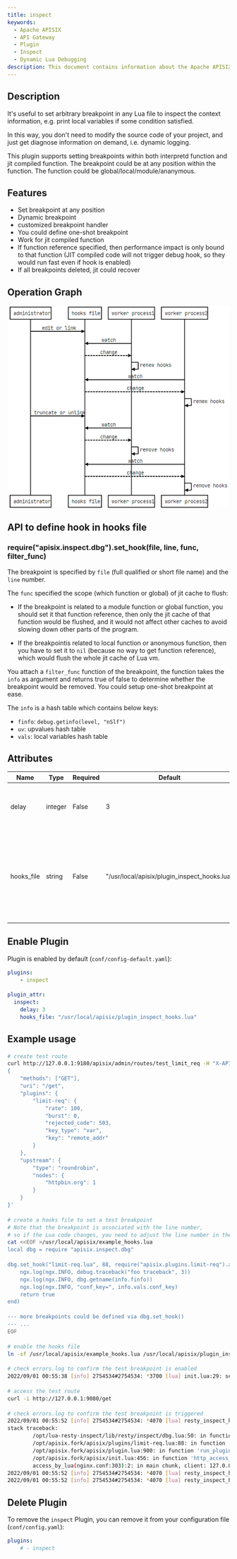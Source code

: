 ```yaml
---
title: inspect
keywords:
  - Apache APISIX
  - API Gateway
  - Plugin
  - Inspect
  - Dynamic Lua Debugging
description: This document contains information about the Apache APISIX inspect Plugin.
---
```


<!--
#
# Licensed to the Apache Software Foundation (ASF) under one or more
# contributor license agreements.  See the NOTICE file distributed with
# this work for additional information regarding copyright ownership.
# The ASF licenses this file to You under the Apache License, Version 2.0
# (the "License"); you may not use this file except in compliance with
# the License.  You may obtain a copy of the License at
#
#     http://www.apache.org/licenses/LICENSE-2.0
#
# Unless required by applicable law or agreed to in writing, software
# distributed under the License is distributed on an "AS IS" BASIS,
# WITHOUT WARRANTIES OR CONDITIONS OF ANY KIND, either express or implied.
# See the License for the specific language governing permissions and
# limitations under the License.
#
-->

## Description

It's useful to set arbitrary breakpoint in any Lua file to inspect the context information,
e.g. print local variables if some condition satisfied.

In this way, you don't need to modify the source code of your project, and just get diagnose information
on demand, i.e. dynamic logging.

This plugin supports setting breakpoints within both interpretd function and jit compiled function.
The breakpoint could be at any position within the function. The function could be global/local/module/ananymous.

## Features

* Set breakpoint at any position
* Dynamic breakpoint
* customized breakpoint handler
* You could define one-shot breakpoint
* Work for jit compiled function
* If function reference specified, then performance impact is only bound to that function (JIT compiled code will not trigger debug hook, so they would run fast even if hook is enabled)
* If all breakpoints deleted, jit could recover

## Operation Graph

![Operation Graph](https://raw.githubusercontent.com/apache/apisix/master/docs/assets/images/plugin/inspect.png)

## API to define hook in hooks file

### require("apisix.inspect.dbg").set_hook(file, line, func, filter_func)

The breakpoint is specified by `file` (full qualified or short file name) and the `line` number.

The `func` specified the scope (which function or global) of jit cache to flush:

* If the breakpoint is related to a module function or
global function, you should set it that function reference, then only the jit cache of that function would
be flushed, and it would not affect other caches to avoid slowing down other parts of the program.

* If the breakpointis related to local function or anonymous function,
then you have to set it to `nil` (because no way to get function reference), which would flush the whole jit cache of Lua vm.

You attach a `filter_func` function of the breakpoint, the function takes the `info` as argument and returns
true of false to determine whether the breakpoint would be removed. You could setup one-shot breakpoint
at ease.

The `info` is a hash table which contains below keys:

* `finfo`: `debug.getinfo(level, "nSlf")`
* `uv`: upvalues hash table
* `vals`: local variables hash table

## Attributes

| Name               | Type    | Required | Default | Description                                                                                    |
|--------------------|---------|----------|---------|------------------------------------------------------------------------------------------------|
| delay           | integer | False     | 3 | Time in seconds specifying how often to check the hooks file.                                       |
| hooks_file           | string | False     | "/usr/local/apisix/plugin_inspect_hooks.lua"  | Lua file to define hooks, which could be a link file. Ensure only administrator could write this file, otherwise it may be a security risk. |

## Enable Plugin

Plugin is enabled by default (`conf/config-default.yaml`):

```yaml title="conf/config-default.yaml"
plugins:
    - inspect

plugin_attr:
  inspect:
    delay: 3
    hooks_file: "/usr/local/apisix/plugin_inspect_hooks.lua"
```

## Example usage

```bash
# create test route
curl http://127.0.0.1:9180/apisix/admin/routes/test_limit_req -H "X-API-KEY: $admin_key" -X PUT -d '
{
    "methods": ["GET"],
    "uri": "/get",
    "plugins": {
        "limit-req": {
            "rate": 100,
            "burst": 0,
            "rejected_code": 503,
            "key_type": "var",
            "key": "remote_addr"
        }
    },
    "upstream": {
        "type": "roundrobin",
        "nodes": {
            "httpbin.org": 1
        }
    }
}'

# create a hooks file to set a test breakpoint
# Note that the breakpoint is associated with the line number,
# so if the Lua code changes, you need to adjust the line number in the hooks file
cat <<EOF >/usr/local/apisix/example_hooks.lua
local dbg = require "apisix.inspect.dbg"

dbg.set_hook("limit-req.lua", 88, require("apisix.plugins.limit-req").access, function(info)
    ngx.log(ngx.INFO, debug.traceback("foo traceback", 3))
    ngx.log(ngx.INFO, dbg.getname(info.finfo))
    ngx.log(ngx.INFO, "conf_key=", info.vals.conf_key)
    return true
end)

--- more breakpoints could be defined via dbg.set_hook()
--- ...
EOF

# enable the hooks file
ln -sf /usr/local/apisix/example_hooks.lua /usr/local/apisix/plugin_inspect_hooks.lua

# check errors.log to confirm the test breakpoint is enabled
2022/09/01 00:55:38 [info] 2754534#2754534: *3700 [lua] init.lua:29: setup_hooks(): set hooks: err=nil, hooks=["limit-req.lua#88"], context: ngx.timer

# access the test route
curl -i http://127.0.0.1:9080/get

# check errors.log to confirm the test breakpoint is triggered
2022/09/01 00:55:52 [info] 2754534#2754534: *4070 [lua] resty_inspect_hooks.lua:4: foo traceback
stack traceback:
        /opt/lua-resty-inspect/lib/resty/inspect/dbg.lua:50: in function </opt/lua-resty-inspect/lib/resty/inspect/dbg.lua:17>
        /opt/apisix.fork/apisix/plugins/limit-req.lua:88: in function 'phase_func'
        /opt/apisix.fork/apisix/plugin.lua:900: in function 'run_plugin'
        /opt/apisix.fork/apisix/init.lua:456: in function 'http_access_phase'
        access_by_lua(nginx.conf:303):2: in main chunk, client: 127.0.0.1, server: _, request: "GET /get HTTP/1.1", host: "127.0.0.1:9080"
2022/09/01 00:55:52 [info] 2754534#2754534: *4070 [lua] resty_inspect_hooks.lua:5: /opt/apisix.fork/apisix/plugins/limit-req.lua:88 (phase_func), client: 127.0.0.1, server: _, request: "GET /get HTTP/1.1", host: "127.0.0.1:9080"
2022/09/01 00:55:52 [info] 2754534#2754534: *4070 [lua] resty_inspect_hooks.lua:6: conf_key=remote_addr, client: 127.0.0.1, server: _, request: "GET /get HTTP/1.1", host: "127.0.0.1:9080"
```

## Delete Plugin

To remove the `inspect` Plugin, you can remove it from your configuration file (`conf/config.yaml`):

```yaml title="conf/config.yaml"
plugins:
    # - inspect
```
